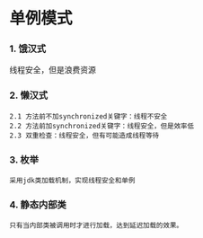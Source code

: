 # 单例模式
### 1. 饿汉式  
线程安全，但是浪费资源
### 2. 懒汉式
    2.1 方法前不加synchronized关键字：线程不安全
    2.2 方法前加synchronized关键字：线程安全，但是效率低
    2.3 双重检查：线程安全，但有可能造成线程等待
### 3. 枚举
    采用jdk类加载机制，实现线程安全和单例
### 4. 静态内部类
    只有当内部类被调用时才进行加载，达到延迟加载的效果。
    